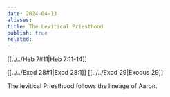 ```yaml
---
date: 2024-04-13
aliases: 
title: The Levitical Priesthood
publish: true
related: 
---
```

[[../../Heb 7#11|Heb 7:11-14]]

[[../../Exod 28#1|Exod 28:1]]
[[../../Exod 29|Exodus 29]]

The levitical Priesthood follows the lineage of Aaron.